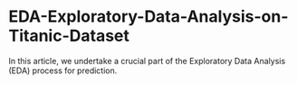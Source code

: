 # EDA-Exploratory-Data-Analysis-on-Titanic-Dataset
In this article, we undertake a crucial part of the Exploratory Data Analysis (EDA) process for prediction.
